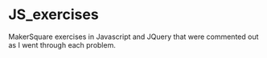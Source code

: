JS_exercises
============
MakerSquare exercises in Javascript and JQuery that were commented out as I went through each problem. 
